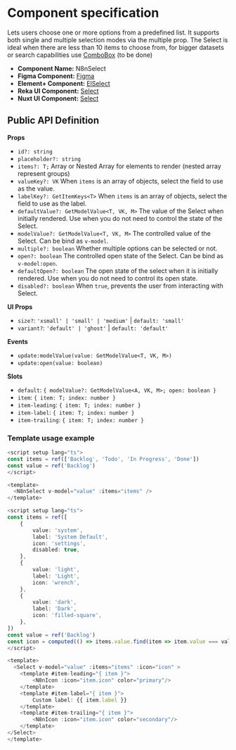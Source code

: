 # Component specification

Lets users choose one or more options from a predefined list. It supports both single and multiple selection modes via the multiple prop.
The Select is ideal when there are less than 10 items to choose from, for bigger datasets or search capabilities use [ComboBox](https://www.figma.com/design/8zib7Trf2D2CHYXrEGPHkg/n8n-Design-System-V3?node-id=2631-7139&m=dev) (to be done)

- **Component Name:** N8nSelect
- **Figma Component:** [Figma](https://www.figma.com/design/8zib7Trf2D2CHYXrEGPHkg/n8n-Design-System-V3?node-id=2121-630&m=dev)
- **Element+ Component:** [ElSelect](https://element-plus.org/en-US/component/select)
- **Reka UI Component:** [Select](https://reka-ui.com/docs/components/select)
- **Nuxt UI Component:** [Select](https://ui.nuxt.com/docs/components/select)


## Public API Definition

**Props**

- `id?: string`
- `placeholder?: string`
- `items?: T;` Array or Nested Array for elements to render (nested array represent groups)
- `valueKey?: VK` When `items` is an array of objects, select the field to use as the value.
- `labelKey?: GetItemKeys<T>` When `items` is an array of objects, select the field to use as the label.
- `defaultValue?: GetModelValue<T, VK, M>` The value of the Select when initially rendered. Use when you do not need to control the state of the Select.
- `modelValue?: GetModelValue<T, VK, M>` The controlled value of the Select. Can be bind as `v-model`.
- `multiple?: boolean` Whether multiple options can be selected or not.
- `open?: boolean`  The controlled open state of the Select. Can be bind as `v-model:open`.
- `defaultOpen?: boolean` The open state of the select when it is initially rendered. Use when you do not need to control its open state.
- `disabled?: boolean` When `true`, prevents the user from interacting with Select.


**UI Props**

- `size?`: `'xsmall' | 'small' | 'medium'` | `default: 'small'`
- `variant?`: `'default' | 'ghost'` | `default: 'default'`

**Events**

- `update:modelValue(value: GetModelValue<T, VK, M>)`
- `update:open(value: boolean)`

**Slots**

- `default`: `{ modelValue?: GetModelValue<A, VK, M>; open: boolean }`
- `item`: `{ item: T; index: number }`
- `item-leading`: `{ item: T; index: number }`
- `item-label`: `{ item: T; index: number }`
- `item-trailing`: `{ item: T; index: number }`


### Template usage example

```Typescript
<script setup lang="ts">
const items = ref(['Backlog', 'Todo', 'In Progress', 'Done'])
const value = ref('Backlog')
</script>

<template>
  <N8nSelect v-model="value" :items="items" />
</template>
```

```Typescript
<script setup lang="ts">
const items = ref([
	{
		value: 'system',
		label: 'System Default',
		icon: 'settings',
		disabled: true,
	},
	{
		value: 'light',
		label: 'Light',
		icon: 'wrench',
	},
	{
		value: 'dark',
		label: 'Dark',
		icon: 'filled-square',
	},
])
const value = ref('Backlog')
const icon = computed(() => items.value.find(item => item.value === value.value))
</script>

<template>
  <Select v-model="value" :items="items" :icon="icon" >
	<template #item-leading="{ item }">
		<N8nIcon :icon="item.icon" color="primary"/>
	</template>
	<template #item-label="{ item }">
		Custom label: {{ item.label }}
	</template>
	<template #item-trailing="{ item }">
		<N8nIcon :icon="item.icon" color="secondary"/>
	</template>
</Select>
</template>
```
